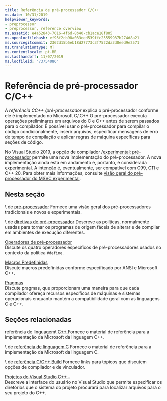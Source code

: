 ```yaml
---
title: Referência de pré-processador C/C++
ms.date: 10/31/2019
helpviewer_keywords:
- preprocessor
- preprocessor, reference overview
ms.assetid: e4a52843-7016-4f6d-8b40-cb1ace18f805
ms.openlocfilehash: ef93f2cb98a033eed539ffc25559937b274d8a21
ms.sourcegitcommit: 2362d15b5eb18d27773c3f7522da3d0eed9e2571
ms.translationtype: MT
ms.contentlocale: pt-BR
ms.lasthandoff: 11/07/2019
ms.locfileid: "73754086"
---
```

# <a name="cc-preprocessor-reference"></a>Referência de pré-processador C/C++

A *referência CC++ /pré-processador* explica o pré-processador conforme ele é implementado no Microsoft C/.C++ O pré-processador executa operações preliminares em arquivos do C e C++ antes de serem passados para o compilador. É possível usar o pré-processador para compilar o código condicionalmente, inserir arquivos, especificar mensagens de erro de tempo de compilação e aplicar regras de máquina específicas para seções de código.

No Visual Studio 2019, a opção de compilador [/experimental: pré-processador](../build/reference/experimental-preprocessor.md) permite uma nova implementação do pré-processador. A nova implementação ainda está em andamento e, portanto, é considerada experimental. A intenção é, eventualmente, ser compatível com C99, C11 e C++ 20. Para obter mais informações, consulte [visão geral do pré-processador do MSVC experimental](preprocessor-experimental-overview.md).

## <a name="in-this-section"></a>Nesta seção

\ de [pré-processador](preprocessor.md)
Fornece uma visão geral dos pré-processadores tradicionais e novos e experimentais.

\ de [diretivas de pré-processador](../preprocessor/preprocessor-directives.md)
Descreve as políticas, normalmente usadas para tornar os programas de origem fáceis de alterar e de compilar em ambientes de execução diferentes.

[Operadores de pré-processador](../preprocessor/preprocessor-operators.md)\
Discute os quatro operadores específicos de pré-processadores usados no contexto da política `#define`.

[Macros Predefinidas](../preprocessor/predefined-macros.md)\
Discute macros predefinidas conforme especificado por ANSI e Microsoft C++.

[Pragmas](../preprocessor/pragma-directives-and-the-pragma-keyword.md)\
Discute pragmas, que proporcionam uma maneira para que cada compilador ofereça recursos específicos de máquinas e sistemas operacionais enquanto mantém a compatibilidade geral com as linguagens C e C++.

## <a name="related-sections"></a>Seções relacionadas

referência de linguagem\ [ C++ ](../cpp/cpp-language-reference.md)
Fornece o material de referência para a implementação da Microsoft da linguagem C++.

\ de [referência de linguagem C](../c-language/c-language-reference.md)
Fornece o material de referência para a implementação da Microsoft da linguagem C.

\ de [referência C/C++ Build](../build/reference/c-cpp-building-reference.md)
Fornece links para tópicos que discutem opções de compilador e de vinculador.

[Projetos do Visual Studio C++ -](../build/creating-and-managing-visual-cpp-projects.md)\
Descreve a interface do usuário no Visual Studio que permite especificar os diretórios que o sistema do projeto procurará para localizar arquivos para o seu projeto do C++.
